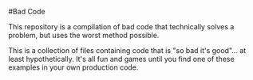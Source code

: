 #Bad Code

This repository is a compilation of bad code that technically solves a problem, but uses the worst method possible.

This is a collection of files containing code that is "so bad it's good"... at least hypothetically. 
It's all fun and games until you find one of these examples in your own production code. 